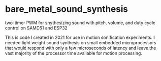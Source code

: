 # bare_metal_sound_synthesis
two-timer PWM for snythesizing sound with pitch, volume, and duty cycle control on SAMD51 and ESP32

This is code I created in 2021 for use in motion sonification experiments. 
I needed light weight sound synthesis on small embedded microprocessors that would respond with only a few microseconds of latency and leave the vast majority of the processor time available for motion processing.
